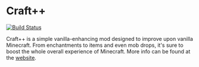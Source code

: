# Craft++
[![Build Status](https://drone.io/github.com/Anon10W1z/CraftPlusPlus/status.png)](https://drone.io/github.com/Anon10W1z/CraftPlusPlus/latest)

Craft++ is a simple vanilla-enhancing mod designed to improve upon vanilla Minecraft. From enchantments to items and even mob drops, it's sure to boost the whole overall experience of Minecraft.
More info can be found at the [website](http://anon10w1z.github.io/CraftPlusPlus/).